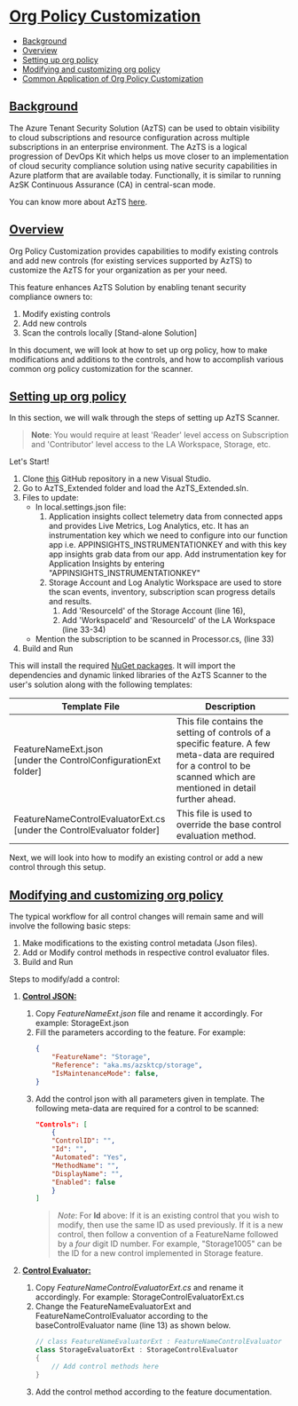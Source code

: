 # [Org Policy Customization](README.md#org-policy-customization)
- [Background](README.md#Background)
- [Overview](README.md#Overview)
- [Setting up org policy](README.md#setting-up-org-policy)
- [Modifying and customizing org policy](README.md#modifying-and-customizing-org-policy)
- [Common Application of Org Policy Customization](README.common-application-of-org-policy-customization)

## [Background](README.md#Background)

The Azure Tenant Security Solution (AzTS) can be used to obtain visibility to cloud subscriptions and resource configuration across multiple subscriptions in an enterprise environment. 
The AzTS is a logical progression of DevOps Kit which helps us move closer to an implementation of cloud security compliance solution using native security capabilities in Azure platform that are available today. Functionally, it is similar to running AzSK Continuous Assurance (CA) in central-scan mode.

You can know more about AzTS [here](https://github.com/azsk/AzTS-docs).

## [Overview](README.md#Overview)

Org Policy Customization provides capabilities to modify existing controls and add new controls (for existing services supported by AzTS) to customize the AzTS for your organization as per your need. 

This feature enhances AzTS Solution by enabling tenant security compliance owners to:
1) Modify existing controls
2) Add new controls
3) Scan the controls locally [Stand-alone Solution]

In this document, we will look at how to set up org policy, how to make modifications and additions to the controls, and how to accomplish various common org policy customization for the scanner.

## [Setting up org policy](README.md#setting-up-org-policy)

In this section, we will walk through the steps of setting up AzTS Scanner.

> **Note**: You would require at least 'Reader' level access on Subscription and 'Contributor' level access to the LA Workspace, Storage, etc.

Let's Start!

1. Clone [this](https://github.com/azsk/AzTS-Samples) GitHub repository in a new Visual Studio.
2. Go to AzTS_Extended folder and load the AzTS_Extended.sln.
3. Files to update: 
    * In local.settings.json file: 
        1. Application insights collect telemetry data from connected apps and provides Live Metrics, Log Analytics, etc. It has an instrumentation key which we need to configure into our function app i.e. APPINSIGHTS_INSTRUMENTATIONKEY and with this key app insights grab data from our app. Add instrumentation key for Application Insights by entering "APPINSIGHTS_INSTRUMENTATIONKEY"
	    2. Storage Account and Log Analytic Workspace are used to store the scan events, inventory, subscription scan progress details and results.
	        1. Add 'ResourceId' of the Storage Account (line 16),
		    2. Add 'WorkspaceId' and 'ResourceId' of the LA Workspace (line 33-34)
    * Mention the subscription to be scanned in Processor.cs, (line 33)
4. Build and Run

This will install the required [NuGet packages](https://www.nuget.org/packages/Microsoft.AzTS.Azure.Scanner/). It will import the dependencies and dynamic linked libraries of the AzTS Scanner to the user's solution along with the following templates:

| Template File | Description 
| ---- | ---- | 
| FeatureNameExt.json <br> [under the ControlConfigurationExt folder] | This file contains the setting of controls of a specific feature. A few meta-data are required for a control to be scanned which are mentioned in detail further ahead.
| FeatureNameControlEvaluatorExt.cs <br> [under the ControlEvaluator folder] | This file is used to override the base control evaluation method.

Next, we will look into how to modify an existing control or add a new control through this setup.

## [Modifying and customizing org policy](README.md#modifying-and-customizing-org-policy)

The typical workflow for all control changes will remain same and will involve the following basic steps:
1. Make modifications to the existing control metadata (Json files).
2. Add or Modify control methods in respective control evaluator files.
3. Build and Run

Steps to modify/add a control:
1. [**Control JSON:**](README.md#control-json)
    1. Copy _FeatureNameExt.json_ file and rename it accordingly. For example: StorageExt.json
	2. Fill the parameters according to the feature. For example: 
        ``` JSON
        {
            "FeatureName": "Storage",
            "Reference": "aka.ms/azsktcp/storage",
            "IsMaintenanceMode": false,
        }
        ```
	3. Add the control json with all parameters given in template. The following meta-data are required for a control to be scanned:
        ``` JSON
        "Controls": [
            {
            "ControlID": "",
            "Id": "",
            "Automated": "Yes",
            "MethodName": "",
            "DisplayName": "",
            "Enabled": false
            }
        ]
        ```
        > *Note*:  For **Id** above: If it is an existing control that you wish to modify, then use the same ID as used previously. If it is a new control, then follow a convention of a FeatureName followed by a *four* digit ID number. For example, "Storage1005" can be the ID for a new control implemented in Storage feature.

2. [**Control Evaluator:**](README.md#control-evaluator)
	1. Copy _FeatureNameControlEvaluatorExt.cs_ and rename it accordingly. For example: StorageControlEvaluatorExt.cs
	2. Change the FeatureNameEvaluatorExt and FeatureNameControlEvaluator according to the baseControlEvaluator name (line 13) as shown below.
        ``` CS
        // class FeatureNameEvaluatorExt : FeatureNameControlEvaluator
        class StorageEvaluatorExt : StorageControlEvaluator
        {
            // Add control methods here        
        }
        ```
    3. Add the control method according to the feature documentation.


